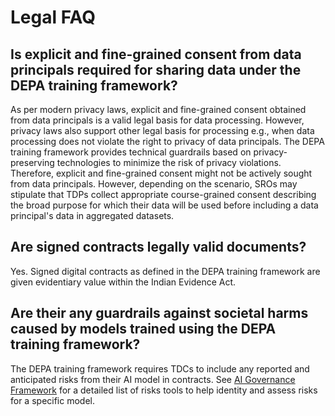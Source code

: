 # Legal FAQ

## Is explicit and fine-grained consent from data principals required for sharing data under the DEPA training framework?

As per modern privacy laws, explicit and fine-grained consent obtained from data principals is a valid legal basis for data processing. However, privacy laws also support other legal basis for processing e.g., when data processing does not violate the right to privacy of data principals. The DEPA training framework provides technical guardrails based on privacy-preserving technologies to minimize the risk of privacy violations. Therefore, explicit and fine-grained consent might not be actively sought from data principals. However, depending on the scenario, SROs may stipulate that TDPs collect appropriate course-grained consent describing the broad purpose for which their data will be used before including a data principal's data in aggregated datasets. 

## Are signed contracts legally valid documents? 

Yes. Signed digital contracts as defined in the DEPA training framework are given evidentiary value within the Indian Evidence Act. 

## Are their any guardrails against societal harms caused by models trained using the DEPA training framework?

The DEPA training framework requires TDCs to include  any reported and anticipated risks from their AI model in contracts. See [AI Governance Framework](https://indiaai.gov.in/responsible-ai/homepage) for a detailed list of risks tools to help identity and assess risks for a specific model. 



